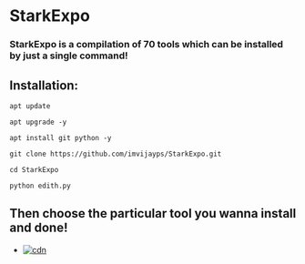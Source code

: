 # StarkExpo
### StarkExpo is a compilation of 70 tools which can be installed by just a single command!

## Installation:
```
apt update
```
```
apt upgrade -y
```
```
apt install git python -y
```
```
git clone https://github.com/imvijayps/StarkExpo.git
```
```
cd StarkExpo
```
```
python edith.py
```
## Then choose the particular tool you wanna install and done!

- [![cdn](https://img.shields.io/badge/Instagram-Follow%20on%20Instagram-important.svg?logo=instagram)](https://instagram.com/imvijayps)
